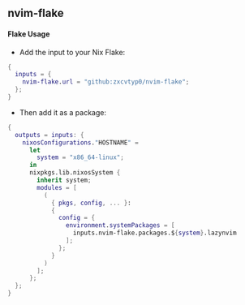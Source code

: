 ## nvim-flake

#### Flake Usage

- Add the input to your Nix Flake:

```nix
{
  inputs = {
    nvim-flake.url = "github:zxcvtyp0/nvim-flake";
  };
}
```

- Then add it as a package:

```nix
{
  outputs = inputs: {
    nixosConfigurations."HOSTNAME" =
      let
        system = "x86_64-linux";
      in
      nixpkgs.lib.nixosSystem {
        inherit system;
        modules = [
          (
            { pkgs, config, ... }:
            {
              config = {
                environment.systemPackages = [
                  inputs.nvim-flake.packages.${system}.lazynvim
                ];
              };
            }
          )
        ];
      };
  };
}
```
